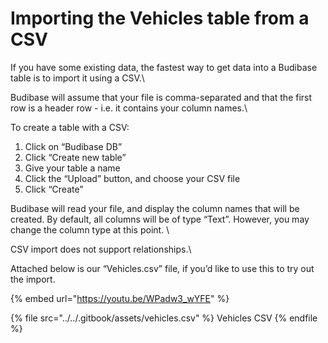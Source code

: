 # Importing the Vehicles table from a CSV

If you have some existing data, the fastest way to get data into a Budibase table is to import it using a CSV.\


Budibase will assume that your file is comma-separated and that the first row is a header row - i.e. it contains your column names.\


To create a table with a CSV:

1. Click on “Budibase DB”
2. Click “Create new table”
3. Give your table a name
4. Click the “Upload” button, and choose your CSV file
5. Click “Create”

Budibase will read your file, and display the column names that will be created. By default, all columns will be of type “Text”. However, you may change the column type at this point. \


CSV import does not support relationships.\


Attached below is our “Vehicles.csv” file, if you’d like to use this to try out the import.

{% embed url="https://youtu.be/WPadw3_wYFE" %}



{% file src="../../.gitbook/assets/vehicles.csv" %}
Vehicles CSV
{% endfile %}
